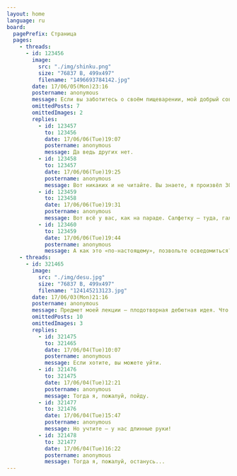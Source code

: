 ```yaml
---
layout: home
language: ru
board:
  pagePrefix: Страница
  pages:
    - threads:
      - id: 123456
        image:
          src: "./img/shinku.png"
          size: "76837 B, 499x497"
          filename: "1496693784142.jpg"
        date: 17/06/05(Mon)23:16
        postername: anonymous
        message: Если вы заботитесь о своём пищеварении, мой добрый совет — не говорите за обедом о большевизме и о медицине. И — боже вас сохрани — не читайте до обеда советских газет.
        omittedPosts: 7
        omittedImages: 2
        replies:
          - id: 123457
            to: 123456
            date: 17/06/06(Tue)19:07
            postername: anonymous
            message: Да ведь других нет.
          - id: 123458
            to: 123457
            date: 17/06/06(Tue)19:25
            postername: anonymous
            message: Вот никаких и не читайте. Вы знаете, я произвёл 30 наблюдений у себя в клинике. И что же вы думаете? Пациенты, не читающие газет, чувствуют себя превосходно. Те же, которых я специально заставлял читать «Правду», — теряли в весе. Мало этого. Пониженные коленные рефлексы, скверный аппетит, угнетённое состояние духа.
          - id: 123459
            to: 123458
            date: 17/06/06(Tue)19:31
            postername: anonymous
            message: Вот всё у вас, как на параде. Салфетку — туда, галстук — сюда. Да «извините», да «пожалуйста-мерси». А так, чтобы по-настоящему — это нет. Мучаете сами себя, как при царском режиме.
          - id: 123460
            to: 123459
            date: 17/06/06(Tue)19:44
            postername: anonymous
            message: А как это «по-настоящему», позвольте осведомиться?
    - threads:
      - id: 321465
        image:
          src: "./img/desu.jpg"
          size: "76837 B, 499x497"
          filename: "124145213123.jpg"
        date: 17/06/03(Mon)21:16
        postername: anonymous
        message: Предмет моей лекции — плодотворная дебютная идея. Что такое, товарищи, дебют и что такое, товарищи, идея? Дебют, товарищи, — это «Quasi una fantasia». А что такое, товарищи, значит идея? Идея, товарищи, — это человеческая мысль, облечённая в логическую шахматную форму.
        omittedPosts: 10
        omittedImages: 3
        replies:
          - id: 321475
            to: 321465
            date: 17/06/04(Tue)10:07
            postername: anonymous
            message: Если хотите, вы можете уйти.
          - id: 321476
            to: 321475
            date: 17/06/04(Tue)12:21
            postername: anonymous
            message: Тогда я, пожалуй, пойду.
          - id: 321477
            to: 321476
            date: 17/06/04(Tue)15:47
            postername: anonymous
            message: Но учтите — у нас длинные руки!
          - id: 321478
            to: 321477
            date: 17/06/04(Tue)16:22
            postername: anonymous
            message: Тогда я, пожалуй, останусь...
---
```

